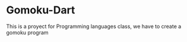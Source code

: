 # Gomoku-Dart
This is a proyect for Programming languages class, we have to create a gomoku program

